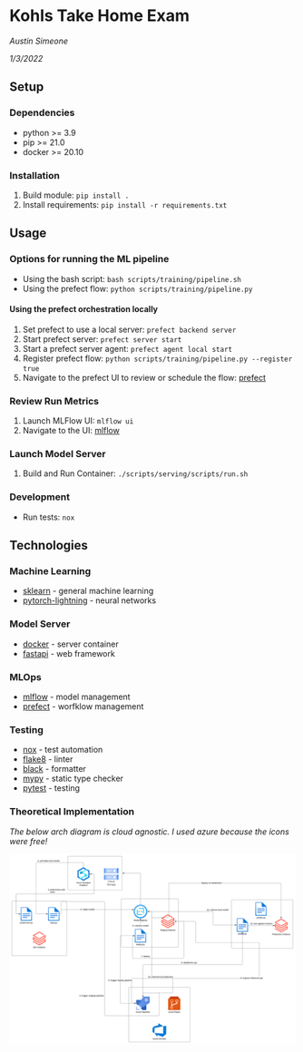 # Kohls Take Home Exam

*Austin Simeone*

*1/3/2022*

## Setup

### Dependencies

- python >= 3.9
- pip >= 21.0
- docker >= 20.10

### Installation

1. Build module: `pip install .`
1. Install requirements: `pip install -r requirements.txt`

## Usage

### Options for running the ML pipeline

- Using the bash script: `bash scripts/training/pipeline.sh`
- Using the prefect flow: `python scripts/training/pipeline.py`

#### Using the prefect orchestration locally

1. Set prefect to use a local server: `prefect backend server`
1. Start prefect server: `prefect server start`
1. Start a prefect server agent: `prefect agent local start`
1. Register prefect flow: `python scripts/training/pipeline.py --register true`
1. Navigate to the prefect UI to review or schedule the flow: [prefect](http://127.0.0.1:8080)

### Review Run Metrics

1. Launch MLFlow UI: `mlflow ui`
1. Navigate to the UI: [mlflow](http://127.0.0.1:5000)

### Launch Model Server

1. Build and Run Container: `./scripts/serving/scripts/run.sh`

### Development

- Run tests: `nox`

## Technologies

### Machine Learning

- [sklearn](https://scikit-learn.org/0.21/documentation.html) - general machine learning
- [pytorch-lightning](https://pytorch-lightning.readthedocs.io/en/latest/) - neural networks

### Model Server

- [docker](https://docs.docker.com/) - server container
- [fastapi](https://fastapi.tiangolo.com/) - web framework

### MLOps

- [mlflow](https://www.mlflow.org/docs/latest/index.html) - model management
- [prefect](https://docs.prefect.io/) - worfklow management

### Testing

- [nox](https://nox.thea.codes/en/stable/) - test automation
- [flake8](https://flake8.pycqa.org/en/latest/) - linter
- [black](https://black.readthedocs.io/en/stable/) - formatter
- [mypy](https://mypy.readthedocs.io/en/stable/getting_started.html) - static type checker
- [pytest](https://docs.pytest.org/en/stable/contents.html) - testing


### Theoretical Implementation
*The below arch diagram is cloud agnostic. I used azure because the icons were free!*

<img style="float: right;" src="imgs\ml flow architecture.svg">



